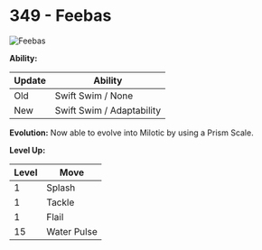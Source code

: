 # 349 - Feebas
![][349]

**Ability:**

Update | Ability
---    | ---
Old    | Swift Swim / None
New    | Swift Swim / Adaptability

**Evolution:**
Now able to evolve into Milotic by using a Prism Scale.

**Level Up:**

Level | Move
---   | ---
  1   | Splash
  1   | Tackle
  1   | Flail
 15   | Water Pulse



[349]: https://raw.githubusercontent.com/PokeAPI/sprites/master/sprites/pokemon/349.png "Feebas"
